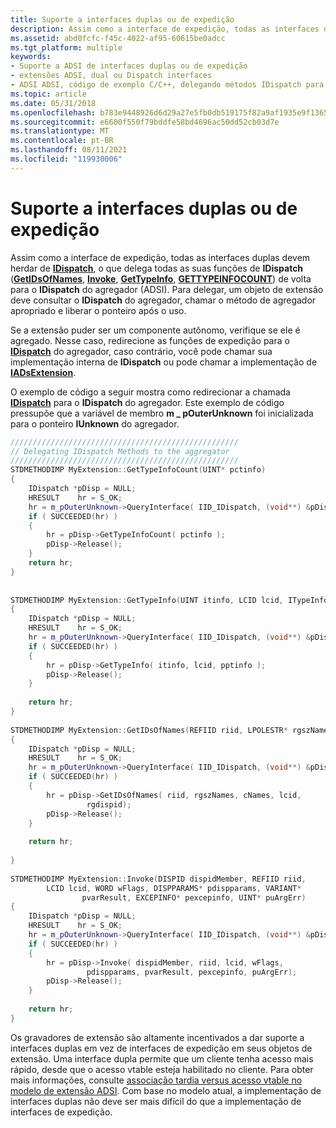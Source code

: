 ```yaml
---
title: Suporte a interfaces duplas ou de expedição
description: Assim como a interface de expedição, todas as interfaces duplas devem herdar de IDispatch, o que delega todas as suas funções de IDispatch (GetIDsOfNames, Invoke, GetTypeInfo, GetTypeInfoCount) de volta para o IDispatch do agregador (ADSI).
ms.assetid: abd0fcfc-f45c-4022-af95-60615be0adcc
ms.tgt_platform: multiple
keywords:
- Suporte a ADSI de interfaces duplas ou de expedição
- extensões ADSI, dual ou Dispatch interfaces
- ADSI ADSI, código de exemplo C/C++, delegando métodos IDispatch para o agregador
ms.topic: article
ms.date: 05/31/2018
ms.openlocfilehash: b783e9448926d6d29a27e5fb0db519175f82a9af1935e9f13655db743a946bcb
ms.sourcegitcommit: e6600f550f79bddfe58bd4696ac50dd52cb03d7e
ms.translationtype: MT
ms.contentlocale: pt-BR
ms.lasthandoff: 08/11/2021
ms.locfileid: "119930006"
---
```

# <a name="supporting-dual-or-dispatch-interfaces"></a>Suporte a interfaces duplas ou de expedição

Assim como a interface de expedição, todas as interfaces duplas devem herdar de [**IDispatch**](/windows/win32/api/oaidl/nn-oaidl-idispatch), o que delega todas as suas funções de **IDispatch** ([**GetIDsOfNames**](/windows/win32/api/oaidl/nf-oaidl-idispatch-getidsofnames), [**Invoke**](/windows/win32/api/oaidl/nf-oaidl-idispatch-invoke), [**GetTypeInfo**](/windows/win32/api/oaidl/nf-oaidl-idispatch-gettypeinfo), [**GETTYPEINFOCOUNT**](/windows/win32/api/oaidl/nf-oaidl-idispatch-gettypeinfocount)) de volta para o **IDispatch** do agregador (ADSI). Para delegar, um objeto de extensão deve consultar o **IDispatch** do agregador, chamar o método de agregador apropriado e liberar o ponteiro após o uso.

Se a extensão puder ser um componente autônomo, verifique se ele é agregado. Nesse caso, redirecione as funções de expedição para o [**IDispatch**](/windows/win32/api/oaidl/nn-oaidl-idispatch) do agregador, caso contrário, você pode chamar sua implementação interna de **IDispatch** ou pode chamar a implementação de [**IADsExtension**](/windows/desktop/api/Iads/nn-iads-iadsextension).

O exemplo de código a seguir mostra como redirecionar a chamada [**IDispatch**](/windows/win32/api/oaidl/nn-oaidl-idispatch) para o **IDispatch** do agregador. Este exemplo de código pressupõe que a variável de membro **m \_ pOuterUnknown** foi inicializada para o ponteiro **IUnknown** do agregador.


```C++
/////////////////////////////////////////////////// 
// Delegating IDispatch Methods to the aggregator
///////////////////////////////////////////////////
STDMETHODIMP MyExtension::GetTypeInfoCount(UINT* pctinfo)
{
    IDispatch *pDisp = NULL;
    HRESULT    hr = S_OK;
    hr = m_pOuterUnknown->QueryInterface( IID_IDispatch, (void**) &pDisp );
    if ( SUCCEEDED(hr) )
    {
        hr = pDisp->GetTypeInfoCount( pctinfo );
        pDisp->Release();
    }
    return hr;
}
 
 
STDMETHODIMP MyExtension::GetTypeInfo(UINT itinfo, LCID lcid, ITypeInfo** pptinfo)
{
    IDispatch *pDisp = NULL;
    HRESULT    hr = S_OK;
    hr = m_pOuterUnknown->QueryInterface( IID_IDispatch, (void**) &pDisp );
    if ( SUCCEEDED(hr) )
    {
        hr = pDisp->GetTypeInfo( itinfo, lcid, pptinfo );
        pDisp->Release();
    }
    
    return hr;
}
 
STDMETHODIMP MyExtension::GetIDsOfNames(REFIID riid, LPOLESTR* rgszNames, UINT cNames, LCID lcid, DISPID* rgdispid)
{
    IDispatch *pDisp = NULL;
    HRESULT    hr = S_OK;
    hr = m_pOuterUnknown->QueryInterface( IID_IDispatch, (void**) &pDisp );
    if ( SUCCEEDED(hr) )
    {
        hr = pDisp->GetIDsOfNames( riid, rgszNames, cNames, lcid, 
                 rgdispid);
        pDisp->Release();
    }
    
    return hr;
 
}
 
STDMETHODIMP MyExtension::Invoke(DISPID dispidMember, REFIID riid,
        LCID lcid, WORD wFlags, DISPPARAMS* pdispparams, VARIANT* 
                pvarResult, EXCEPINFO* pexcepinfo, UINT* puArgErr)
{
    IDispatch *pDisp = NULL;
    HRESULT    hr = S_OK;
    hr = m_pOuterUnknown->QueryInterface( IID_IDispatch, (void**) &pDisp );
    if ( SUCCEEDED(hr) )
    {
        hr = pDisp->Invoke( dispidMember, riid, lcid, wFlags, 
                 pdispparams, pvarResult, pexcepinfo, puArgErr);
        pDisp->Release();
    }
    
    return hr;
}
```



Os gravadores de extensão são altamente incentivados a dar suporte a interfaces duplas em vez de interfaces de expedição em seus objetos de extensão. Uma interface dupla permite que um cliente tenha acesso mais rápido, desde que o acesso vtable esteja habilitado no cliente. Para obter mais informações, consulte [associação tardia versus acesso vtable no modelo de extensão ADSI](late-binding-vs--vtable-access-in-the-adsi-extension-model.md). Com base no modelo atual, a implementação de interfaces duplas não deve ser mais difícil do que a implementação de interfaces de expedição.

 

 